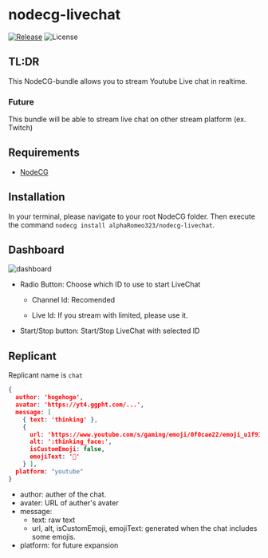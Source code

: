 # nodecg-livechat

[![Release](https://img.shields.io/github/v/release/alphaRomeo323/nodecg-livechat?label=Release)](https://github.com/alphaRomeo323/nodecg-livechat/releases)
![License](https://img.shields.io/github/license/alphaRomeo323/nodecg-livechat?label=License)


## TL:DR

This NodeCG-bundle allows you to stream Youtube Live chat in realtime.

### Future

This bundle will be able to stream live chat on other stream platform (ex. Twitch)

## Requirements

- [NodeCG](https://www.nodecg.dev/)

## Installation

In your terminal, please navigate to your root NodeCG folder. Then execute the command `nodecg install alphaRomeo323/nodecg-livechat`.

## Dashboard

![dashboard](https://cdn.discordapp.com/attachments/636576061932699650/1096524261977497681/Screenshot_20230415_045541.png)

- Radio Button: Choose which ID to use to start LiveChat 

  - Channel Id: Recomended

  - Live Id: If you stream with limited, please use it.

- Start/Stop button: Start/Stop LiveChat with selected ID

## Replicant

Replicant name is `chat`

```json
{
  author: 'hogehoge',
  avatar: 'https://yt4.ggpht.com/...',
  message: [ 
    { text: 'thinking' },
    {
      url: 'https://www.youtube.com/s/gaming/emoji/0f0cae22/emoji_u1f914.svg',
      alt: ':thinking_face:',
      isCustomEmoji: false,
      emojiText: '🤔'
    } ],
  platform: "youtube"
}
```

- author: auther of the chat.
- avater: URL of auther's avater
- message:
  - text: raw text
  - url, alt, isCustomEmoji, emojiText: generated when the chat includes some emojis.
- platform: for future expansion


